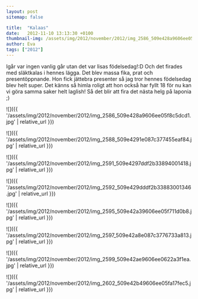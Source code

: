 ```yaml
---
layout: post
sitemap: false

title:  "Kalaas"
date:   2012-11-10 13:13:30 +0100
thumbnail-img: /assets/img/2012/november/2012/img_2586_509e428a9606ee05f8c5dcd1.jpg
author: Eva
tags: ["2012"]
---
```


Igår var ingen vanlig går utan det var lisas födelsedag!:D Och det firades med släktkalas i hennes lägga. Det blev massa fika, prat och presentöppnande. Hon fick jättebra presenter så jag tror hennes födelsedag blev helt super. Det känns så himla roligt att hon också har fyllt 18 för nu kan vi göra samma saker helt laglish! Så det blir att fira det nästa helg på laponia ;)

![]({{ '/assets/img/2012/november/2012/img_2586_509e428a9606ee05f8c5dcd1.jpg'  | relative_url }})

![]({{ '/assets/img/2012/november/2012/img_2588_509e4291e087c377455eaf84.jpg'  | relative_url }})

![]({{ '/assets/img/2012/november/2012/img_2591_509e4297ddf2b33894001418.jpg'  | relative_url }})

![]({{ '/assets/img/2012/november/2012/img_2592_509e429dddf2b33883001346.jpg'  | relative_url }})

![]({{ '/assets/img/2012/november/2012/img_2595_509e42a39606ee05f711d0b8.jpg'  | relative_url }})

![]({{ '/assets/img/2012/november/2012/img_2597_509e42a8e087c3776733a813.jpg'  | relative_url }})

![]({{ '/assets/img/2012/november/2012/img_2599_509e42ae9606ee0622a3f1ea.jpg'  | relative_url }})

![]({{ '/assets/img/2012/november/2012/img_2602_509e42b49606ee05fa17fec5.jpg'  | relative_url }})


